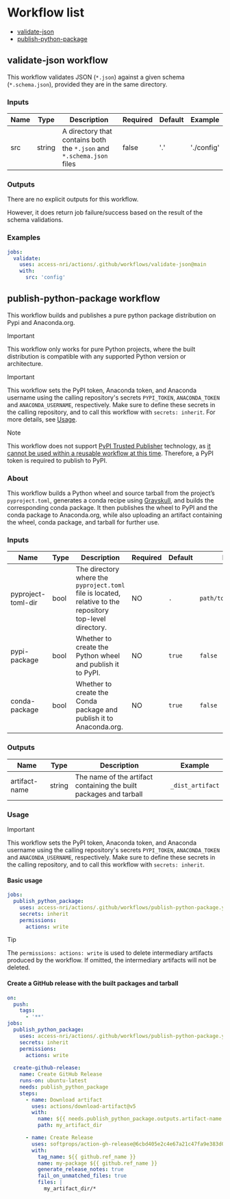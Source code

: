 # Workflow list

- [validate-json](#validate-json-workflow)
- [publish-python-package](#publish-python-package-workflow)

## validate-json workflow

This workflow validates JSON (`*.json`) against a given schema (`*.schema.json`), provided they are in the same directory. 

### Inputs

| Name | Type | Description | Required | Default | Example |
| ---- | ---- | ----------- | -------- | ------- | ------- |
| src | string | A directory that contains both the `*.json` and `*.schema.json` files | false | '.' | './config' |

### Outputs

There are no explicit outputs for this workflow. 

However, it does return job failure/success based on the result of the schema validations. 

### Examples

```yaml
jobs:
  validate:
    uses: access-nri/actions/.github/workflows/validate-json@main
    with:
      src: 'config'
```

## publish-python-package workflow

This workflow builds and publishes a pure python package distribution on Pypi and Anaconda.org.

> [!IMPORTANT]
> This workflow only works for pure Python projects, where the built distribution is compatible with any supported Python version or architecture.

> [!IMPORTANT]
> This workflow sets the PyPI token, Anaconda token, and Anaconda username using the calling repository's secrets `PYPI_TOKEN`, `ANACONDA_TOKEN` and `ANACONDA_USERNAME`, respectively. 
> Make sure to define these secrets in the calling repository, and to call this workflow with `secrets: inherit`. For more details, see [Usage](#usage).

> [!NOTE]
> This workflow does not support [PyPI Trusted Publisher](https://docs.pypi.org/trusted-publishers/) technology, as [it cannot be used within a reusable workflow at this time](https://github.com/pypa/gh-action-pypi-publish?tab=readme-ov-file#trusted-publishing). Therefore, a PyPI token is required to publish to PyPI.

### About
This workflow builds a Python wheel and source tarball from the project’s `pyproject.toml`, generates a conda recipe using [Grayskull](https://github.com/conda/grayskull), and builds the corresponding conda package. It then publishes the wheel to PyPI and the conda package to Anaconda.org, while also uploading an artifact containing the wheel, conda package, and tarball for further use.

### Inputs

| Name | Type | Description | Required | Default | Example |
| ---- | ---- | ----------- | -------- | ------- | ------- |
| pyproject-toml-dir | bool | The directory where the `pyproject.toml` file is located, relative to the repository top-level directory. | NO | `.` | `path/to/pyproject/dir` |
| pypi-package | bool | Whether to create the Python wheel and publish it to PyPI. | NO | `true` | `false` |
| conda-package | bool | Whether to create the Conda package and publish it to Anaconda.org. | NO | `true` | `false` |

### Outputs

| Name | Type | Description | Example |
| --- | --- | --- | --- |
| artifact-name | string | The name of the artifact containing the built packages and tarball | `_dist_artifact` |

### Usage

> [!IMPORTANT]
> This workflow sets the PyPI token, Anaconda token, and Anaconda username using the calling repository's secrets `PYPI_TOKEN`, `ANACONDA_TOKEN` and `ANACONDA_USERNAME`, respectively.
> Make sure to define these secrets in the calling repository, and to call this workflow with `secrets: inherit`.

#### Basic usage
```yaml
jobs:
  publish_python_package:
    uses: access-nri/actions/.github/workflows/publish-python-package.yml@main
    secrets: inherit
    permissions:
      actions: write
```

> [!TIP]
> The `permissions: actions: write` is used to delete intermediary artifacts produced by the workflow. If omitted, the intermediary artifacts will not be deleted.

#### Create a GitHub release with the built packages and tarball
```yaml
on:
  push:
    tags:
      - '**'
jobs:
  publish_python_package:
    uses: access-nri/actions/.github/workflows/publish-python-package.yml@main
    secrets: inherit
    permissions:
      actions: write
  
  create-github-release:
    name: Create GitHub Release
    runs-on: ubuntu-latest
    needs: publish_python_package
    steps:
      - name: Download artifact
        uses: actions/download-artifact@v5
        with:
          name: ${{ needs.publish_python_package.outputs.artifact-name }}
          path: my_artifact_dir

      - name: Create Release
        uses: softprops/action-gh-release@6cbd405e2c4e67a21c47fa9e383d020e4e28b836 #v2.3.3
        with:
          tag_name: ${{ github.ref_name }}
          name: my-package ${{ github.ref_name }}
          generate_release_notes: true
          fail_on_unmatched_files: true
          files: |
            my_artifact_dir/*
```